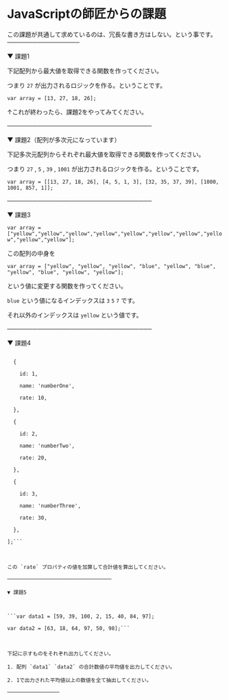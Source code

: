 # JavaScriptの師匠からの課題

この課題が共通して求めているのは、冗長な書き方はしない。という事です。─────────────────

▼ 課題1

下記配列から最大値を取得できる関数を作ってください。

つまり `27` が出力されるロジックを作る。ということです。



```var array = [13, 27, 18, 26];```



↑これが終わったら、課題2をやってみてください。

──────────────────────────────────

▼ 課題2（配列が多次元になっています）

下記多次元配列からそれぞれ最大値を取得できる関数を作ってください。

つまり `27` , `5` , `39` , `1001` が出力されるロジックを作る。ということです。



```var array = [[13, 27, 18, 26], [4, 5, 1, 3], [32, 35, 37, 39], [1000, 1001, 857, 1]];```



──────────────────────────────────

▼ 課題3



```var array = ["yellow","yellow","yellow","yellow","yellow","yellow","yellow","yellow","yellow","yellow"];```



この配列の中身を



```var array = ["yellow", "yellow", "yellow", "blue", "yellow", "blue", "yellow", "blue", "yellow", "yellow"];```



という値に変更する関数を作ってください。

`blue` という値になるインデックスは `3` `5` `7` です。

それ以外のインデックスは `yellow` という値です。

──────────────────────────────────

▼ 課題4



```var datas = [

  {

    id: 1,

    name: 'numberOne',

    rate: 10,

  },

  {

    id: 2,

    name: 'numberTwo',

    rate: 20,

  },

  {

    id: 3,

    name: 'numberThree',

    rate: 30,

  },

];```



この `rate` プロパティの値を加算して合計値を算出してください。

──────────────────────────────────

▼ 課題5



```var data1 = [59, 39, 100, 2, 15, 40, 84, 97];

var data2 = [63, 18, 64, 97, 50, 98];```



下記に示すものをそれぞれ出力してください。

1. 配列 `data1` `data2` の合計数値の平均値を出力してください。

2. 1で出力された平均値以上の数値を全て抽出してください。

─────────────────
